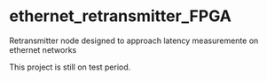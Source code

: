 # ethernet_retransmitter_FPGA
Retransmitter node designed to approach latency measuremente on ethernet networks

This project is still on test period. 
